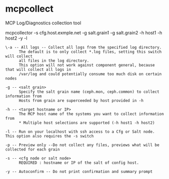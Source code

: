 # mcpcollect
MCP Log/Diagnostics collection tool


 mcpcollector -s cfg.host.exmple.net -g salt.grain1 -g salt.grain2 -h host1 -h host2 -y -l

    \-a -- All logs -- Collect all logs from the specified log directory.
          The default is to only collect *.log files, setting this switch will collect
          all files in the log directory. 
          This option will not work against component general, because that will collect all logs in
          /var/log and could potentially consume too much disk on certain nodes

    -g -- <salt grain>
          Specify the salt grain name (ceph.mon, ceph.common) to collect information from
          Hosts from grain are superceeded by host provided in -h

    -h -- <target hostname or IP>
          The MCP host name of the systems you want to collect information from
          * Multiple host selections are supported (-h host1 -h host2)

    -l -- Run on your localhost with ssh access to a Cfg or Salt node.  This option also requires the -s switch

    -p -- Preview only --Do not collect any files, previews what will be collected for each grain

    -s -- <cfg node or salt node>
          REQUIRED : hostname or IP of the salt of config host.

    -y -- Autoconfirm -- Do not print confirmation and summary prompt
